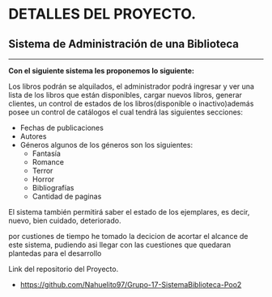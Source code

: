 # DETALLES DEL PROYECTO.

## Sistema de Administración de una Biblioteca

---

**Con el siguiente sistema les proponemos lo siguiente:**

Los libros podrán se alquilados, el administrador podrá ingresar y ver una lista de los libros que están disponibles, cargar nuevos libros, generar clientes, un control de estados de los libros(disponible o inactivo)además posee un control de catálogos el cual tendrá las siguientes secciones:

  - Fechas de publicaciones
  - Autores
  - Géneros algunos de los géneros son los siguientes:
    - Fantasía
    - Romance
    - Terror
    - Horror
    - Bibliografías
    - Cantidad de paginas

El sistema también permitirá saber el estado de los ejemplares, es decir, nuevo, bien cuidado, deteriorado.

por custiones de tiempo he tomado la decicion de acortar el alcance de este sistema, pudiendo asi llegar con las cuestiones que quedaran plantedas para el desarrollo

Link del repositorio del Proyecto.
- https://github.com/Nahuelito97/Grupo-17-SistemaBiblioteca-Poo2
